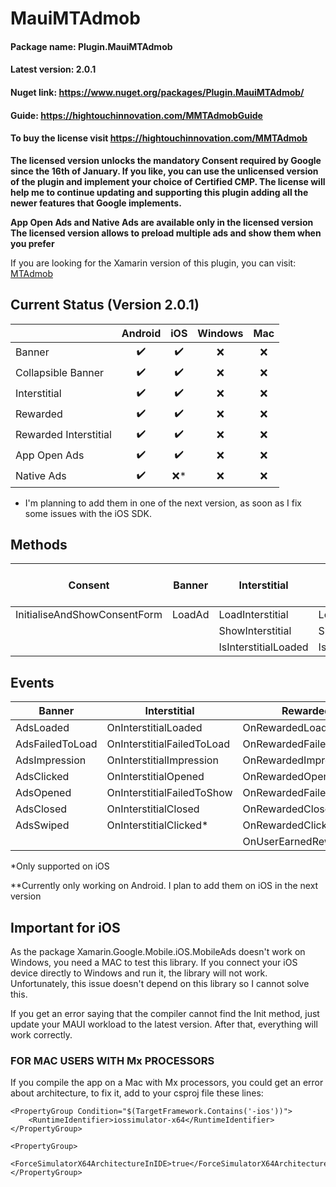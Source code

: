
# MauiMTAdmob

#### Package name: Plugin.MauiMTAdmob
#### Latest version: 2.0.1
#### Nuget link: https://www.nuget.org/packages/Plugin.MauiMTAdmob/
#### Guide: https://hightouchinnovation.com/MMTAdmobGuide
#### To buy the license visit https://hightouchinnovation.com/MMTAdmob


**The licensed version unlocks the mandatory Consent required by Google since the 16th of January. 
If you like, you can use the unlicensed version of the plugin and implement your choice of Certified CMP.
The license will help me to continue updating and supporting this plugin adding all the newer features that Google implements.**

**App Open Ads and Native Ads are available only in the licensed version**
**The licensed version allows to preload multiple ads and show them when you prefer**


If you are looking for the Xamarin version of this plugin, you can visit: [MTAdmob](https://github.com/marcojak/MTAdmob)

## Current Status (Version 2.0.1)

|                       | **Android** | **iOS** | **Windows** | **Mac** |
|-----------------------|:-------------:|:---------:|:---------:|:---------:|
| Banner                |     :heavy_check_mark:     |   :heavy_check_mark:      |    :x:  |    :x:  |
| Collapsible Banner    |     :heavy_check_mark:     |   :heavy_check_mark:      |    :x:  |    :x:  |
| Interstitial          |     :heavy_check_mark:     |  :heavy_check_mark:       |    :x:  |    :x:  |
| Rewarded              |    :heavy_check_mark:    |    :heavy_check_mark:     |    :x:  |    :x:  |
| Rewarded Interstitial |   :heavy_check_mark:    |    :heavy_check_mark:  |    :x:  |    :x:  |
| App Open Ads          |     :heavy_check_mark:     |   :heavy_check_mark:      |    :x:  |    :x:  |
| Native Ads            |     :heavy_check_mark:     |   :x:*      |    :x:  |    :x:  |

* I'm planning to add them in one of the next version, as soon as I fix some issues with the iOS SDK.

## Methods
|           **Consent**           |       **Banner**       | **Interstitial**     | **Rewarded**     | **Rewarded Interstitial**  | **App Open Ads**  |
|:-------------------------------:|:----------------------:|--------------------|----------------|--------------------------|--------------------------|
|               InitialiseAndShowConsentForm                  |         LoadAd         |   LoadInterstitial   | LoadRewarded     | LoadRewardedInterstitial     | - |
|                                 |                        |   ShowInterstitial   | ShowRewarded     | ShowRewardedInterstitial     ||
|                                 |                        | IsInterstitialLoaded | IsRewardedLoaded | IsRewardedInterstitialLoaded ||


## Events
| **Banner**      | **Interstitial**           | **Rewarded**         | **Rewarded Interstitial** | **App Open Ads** | **Native Ads** |
|-----------------|----------------------------|----------------------|---------------------------|------------------|------------------|
| AdsLoaded       | OnInterstitialLoaded       | OnRewardedLoaded     | OnRewardedLoaded          |OnAppOpenAdLoaded|OnNativeAdLoaded|
| AdsFailedToLoad | OnInterstitialFailedToLoad | OnRewardedFailedToLoad| OnRewardedFailedToLoad|OnAppOpenFailedToLoad|OnNativeFailedToLoad|
| AdsImpression   | OnInterstitialImpression   | OnRewardedImpression | OnRewardedImpression |OnAppOpenImpression**|OnNativeImpression**|
| AdsClicked      | OnInterstitialOpened	   | OnRewardedOpened	  | OnRewardedOpened	  |OnAppOpenOpened**|OnNativeOpened**|
| AdsOpened		  | OnInterstitialFailedToShow | OnRewardedFailedToShow| OnRewardedFailedToShow|OnAppOpenFailedToShow**|OnNativeFailedToShow**|
| AdsClosed       | OnInterstitialClosed	   | OnRewardedClosed	  | OnRewardedClosed	  |OnAppOpenClosed**|OnNativeClosed**|
| AdsSwiped 	  | OnInterstitialClicked*     | OnRewardedClicked*   | OnRewardedClicked*|OnAppOpenClicked**|OnNativeClicked**|
|  				  | 						   | OnUserEarnedReward   | OnUserEarnedReward||

*Only supported on iOS

**Currently only working on Android. I plan to add them on iOS in the next version

## Important for iOS

As the package Xamarin.Google.Mobile.iOS.MobileAds doesn't work on Windows, you need a MAC to test this library.
If you connect your iOS device directly to Windows and run it, the library will not work.
Unfortunately, this issue doesn't depend on this library so I cannot solve this.

If you get an error saying that the compiler cannot find the Init method, just update your MAUI workload to the latest version.
After that, everything will work correctly.


### FOR MAC USERS WITH Mx PROCESSORS

If you compile the app on a Mac with Mx processors, you could get an error about architecture,
to fix it, add to your csproj file these lines:

    <PropertyGroup Condition="$(TargetFramework.Contains('-ios'))">
        <RuntimeIdentifier>iossimulator-x64</RuntimeIdentifier>
    </PropertyGroup>

    <PropertyGroup>
        <ForceSimulatorX64ArchitectureInIDE>true</ForceSimulatorX64ArchitectureInIDE>
    </PropertyGroup>
